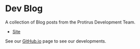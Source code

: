 # Dev Blog

A collection of Blog posts from the Protirus Development Team.

- [Site](https://protirus.github.io/dev-blog/)

See our [GitHub.io](https://protirus.github.io/) page to see our developments.

